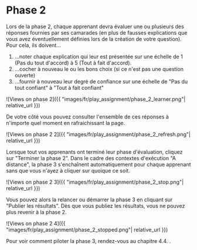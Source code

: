 # Phase 2

Lors de la phase 2, chaque apprenant devra évaluer une ou plusieurs des réponses fournies par ses camarades (en plus de fausses explications que vous avez éventuellement définies lors de la création de votre question). Pour cela, ils doivent...
1. ...noter chaque explication qui leur est présentée sur une échelle de 1 (Pas du tout d'accord) à 5 (Tout à fait d'accord).
2. ...cocher à nouveau le ou les bons choix (si ce n'est pas une question ouverte)
3. ...fournir à nouveau leur degré de confiance sur une échelle de "Pas du tout confiant" à "Tout à fait confiant"

![Views on phase 2]({{ "images/fr/play_assignment/phase_2_learner.png"| relative_url }})

De votre côté vous pouvez consulter l'ensemble de ces réponses à n'importe quel moment en rafraichissant la page.

![Views on phase 2 2]({{ "images/fr/play_assignment/phase_2_refresh.png"| relative_url }})

Lorsque tout vos apprenants ont terminé leur phase d'évaluation, cliquez sur "Terminer la phase 2". Dans le cadre des contextes d'exécution "A distance", la phase 3 s'enchaînent automatiquement pour chaque apprenant sans que vous n'ayez à cliquer sur quoique ce soit.

![Views on phase 2 3]({{ "images/fr/play_assignment/phase_2_stop.png"| relative_url }})

Vous pouvez alors la relancer ou démarrer la phase 3 en cliquant sur "Publier les résultats". Dès que vous publiez les résultats, vous ne pouvez plus revenir à la phase 2.

![Views on phase 2 4]({{ "images/fr/play_assignment/phase_2_stopped.png"| relative_url }})

Pour voir comment piloter la phase 3, rendez-vous au chapitre 4.4. .
